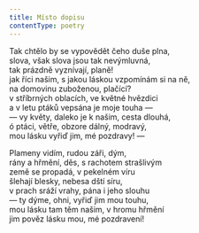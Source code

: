 ```yaml
---
title: Místo dopisu
contentType: poetry
---
```


<section>

Tak chtělo by se vypovědět čeho duše plna,  
slova, však slova jsou tak nevýmluvná,  
tak prázdně vyznívají, planě!  
jak říci našim, s jakou láskou vzpomínám si na ně,  
na domovinu zuboženou, plačící?  
v stříbrných oblacích, ve květné hvězdici  
a v letu ptáků vepsána je moje touha —  
— vy květy, daleko je k našim, cesta dlouhá,  
ó ptáci, větře, obzore dálný, modravý,  
mou lásku vyřiď jim, mé pozdravy! —

Plameny vidím, rudou záři, dým,  
rány a hřmění, děs, s rachotem strašlivým  
země se propadá, v pekelném víru  
šlehají blesky, nebesa dští síru,  
v prach sráží vrahy, pána i jeho slouhu  
— ty dýme, ohni, vyřiď jim mou touhu,  
mou lásku tam těm našim, v hromu hřmění  
jim pověz lásku mou, mé pozdravení!

</section>
